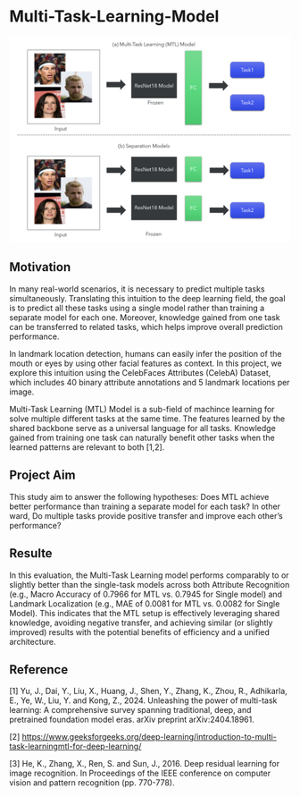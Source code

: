 # Multi-Task-Learning-Model
![fig1](Picture1.png)

## Motivation

In many real-world scenarios, it is necessary to predict multiple tasks simultaneously. Translating this intuition to the deep learning field, the goal is to predict all these tasks using a single model rather than training a separate model for each one. Moreover, knowledge gained from one task can be transferred to related tasks, which helps improve overall prediction performance.

In landmark location detection, humans can easily infer the position of the mouth or eyes by using other facial features as context. In this project, we explore this intuition using the CelebFaces Attributes (CelebA) Dataset, which includes 40 binary attribute annotations and 5 landmark locations per image.

Multi-Task Learning (MTL) Model is a sub-field of machince learning for solve multiple different tasks at the same time. The features learned by the shared backbone serve as a universal language for all tasks. Knowledge gained from training one task can naturally benefit other tasks when the learned patterns are relevant to both [1,2].

## Project Aim

This study aim to answer the following hypotheses: Does MTL achieve better performance than training a separate model for each task? In other ward, Do multiple tasks provide positive transfer and improve each other’s performance?

## Resulte

In this evaluation, the Multi-Task Learning model performs comparably to or slightly better than the single-task models across both Attribute Recognition (e.g., Macro Accuracy of  0.7966 for MTL vs. 0.7945 for Single model) and Landmark Localization (e.g., MAE of 0.0081 for MTL vs. 0.0082 for Single Model). This indicates that the MTL setup is effectively leveraging shared knowledge, avoiding negative transfer, and achieving similar (or slightly improved) results with the potential benefits of efficiency and a unified architecture.

## Reference

[1] Yu, J., Dai, Y., Liu, X., Huang, J., Shen, Y., Zhang, K., Zhou, R., Adhikarla, E., Ye, W., Liu, Y. and Kong, Z., 2024. Unleashing the power of multi-task learning: A comprehensive survey spanning traditional, deep, and pretrained foundation model eras. arXiv preprint arXiv:2404.18961.

[2] https://www.geeksforgeeks.org/deep-learning/introduction-to-multi-task-learningmtl-for-deep-learning/

[3] He, K., Zhang, X., Ren, S. and Sun, J., 2016. Deep residual learning for image recognition. In Proceedings of the IEEE conference on computer vision and pattern recognition (pp. 770-778).
